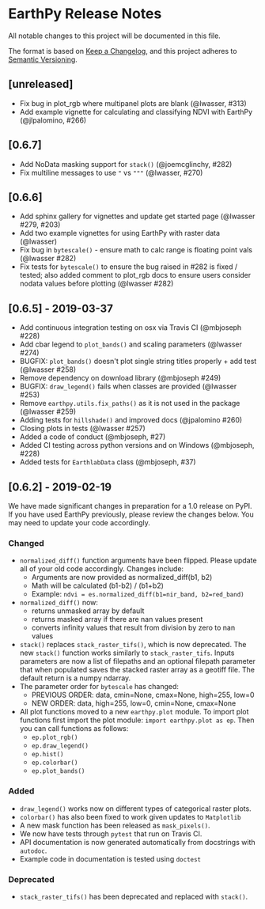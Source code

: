 # EarthPy Release Notes

All notable changes to this project will be documented in this file.

The format is based on [Keep a Changelog](https://keepachangelog.com/en/1.0.0/),
and this project adheres to [Semantic Versioning](https://semver.org/spec/v2.0.0.html).

## [unreleased]
* Fix bug in plot_rgb where multipanel plots are blank (@lwasser, #313)
* Add example vignette for calculating and classifying NDVI with EarthPy (@jlpalomino, #266)

## [0.6.7]
* Add NoData masking support for `stack()` (@joemcglinchy, #282)
* Fix multiline messages to use `"` vs `"""` (@lwasser, #270)

## [0.6.6]
* Add sphinx gallery for vignettes and update get started page (@lwasser #279, #203)
* Add two example vignettes for using EarthPy with raster data (@lwasser)
* Fix bug in `bytescale()` - ensure math to calc range is floating point vals (@lwasser #282)
* Fix tests for `bytescale()` to ensure the bug raised in #282 is fixed / tested; also added comment to plot_rgb docs to ensure users consider nodata values before plotting (@lwasser #282)

## [0.6.5] - 2019-03-37
* Add continuous integration testing on osx via Travis CI (@mbjoseph #228)
* Add cbar legend to `plot_bands()` and scaling parameters (@lwasser #274)
* BUGFIX: `plot_bands()` doesn't plot single string titles properly + add test (@lwasser #258)
* Remove dependency on download library (@mbjoseph #249)
* BUGFIX: `draw_legend()` fails when classes are provided (@lwasser #253)
* Remove `earthpy.utils.fix_paths()` as it is not used in the package (@lwasser #259)
* Adding tests for `hillshade()` and improved docs (@jpalomino #260)
* Closing plots in tests (@lwasser #257)
* Added a code of conduct (@mbjoseph, #27)
* Added CI testing across python versions and on Windows (@mbjoseph, #228)
* Added tests for `EarthlabData` class (@mbjoseph, #37)

## [0.6.2] - 2019-02-19
We have made significant changes in preparation for a 1.0 release
on PyPI. If you have used EarthPy previously, please review the changes below.
You may need to update your code accordingly.

### Changed
- `normalized_diff()` function arguments have been flipped. Please update
all of your old code accordingly. Changes include:
    * Arguments are now provided as normalized_diff(b1, b2)
    * Math will be calculated (b1-b2) / (b1+b2)
    * Example: `ndvi = es.normalized_diff(b1=nir_band, b2=red_band)`
- `normalized_diff()` now:
    * returns unmasked array by default
    * returns masked array if there are nan values present
    * converts infinity values that result from division by zero to nan values
- `stack()` replaces `stack_raster_tifs()`, which is now deprecated.
The new `stack()` function
works similarly to `stack_raster_tifs`. Inputs parameters are now a list of
filepaths and an optional filepath parameter that when populated saves the
stacked raster array as a geotiff file. The default return is a
numpy ndarray.
- The parameter order for `bytescale` has changed:
   * PREVIOUS ORDER: data, cmin=None, cmax=None, high=255, low=0
   * NEW ORDER: data, high=255, low=0, cmin=None, cmax=None
- All plot functions moved to a new `earthpy.plot` module. To import plot
functions first import the plot module: `import earthpy.plot as ep`. Then you
can call functions as follows:
  * `ep.plot_rgb()`
  * `ep.draw_legend()`
  * `ep.hist()`
  * `ep.colorbar()`
  * `ep.plot_bands()`

### Added
* `draw_legend()` works now on different types of categorical raster plots.
* `colorbar()` has also been fixed to work given updates to `Matplotlib`
* A new mask function has been released as `mask_pixels()`.
* We now have tests through `pytest` that run on Travis CI.
* API documentation is now generated automatically from docstrings with `autodoc`.
* Example code in documentation is tested using `doctest`

### Deprecated
* `stack_raster_tifs()` has been deprecated and replaced with `stack()`.
